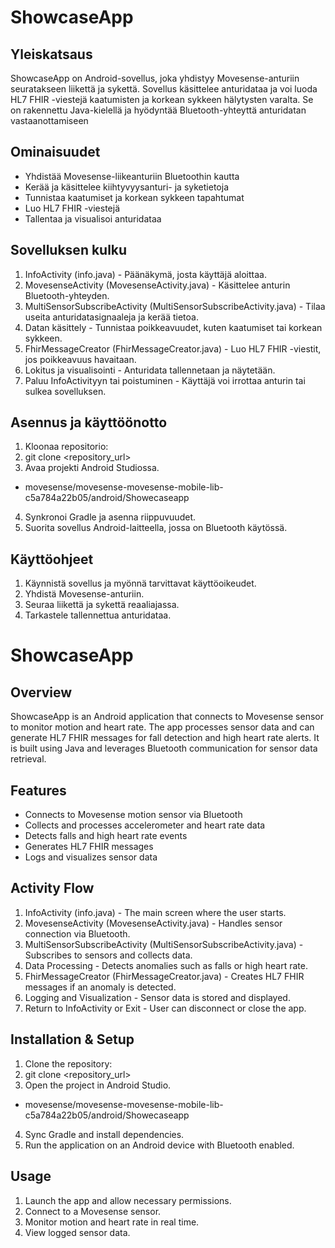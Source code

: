 
# ShowcaseApp

## Yleiskatsaus
ShowcaseApp on Android-sovellus, joka yhdistyy Movesense-anturiin seuratakseen liikettä ja sykettä. Sovellus käsittelee anturidataa ja voi luoda HL7 FHIR -viestejä kaatumisten ja korkean sykkeen hälytysten varalta. Se on rakennettu Java-kielellä ja hyödyntää Bluetooth-yhteyttä anturidatan vastaanottamiseen
## Ominaisuudet
-	Yhdistää Movesense-liikeanturiin Bluetoothin kautta
-	Kerää ja käsittelee kiihtyvyysanturi- ja syketietoja
-	Tunnistaa kaatumiset ja korkean sykkeen tapahtumat
-	Luo HL7 FHIR -viestejä
-	Tallentaa ja visualisoi anturidataa
## Sovelluksen kulku
1. InfoActivity (info.java) - Päänäkymä, josta käyttäjä aloittaa.
2. MovesenseActivity (MovesenseActivity.java) - Käsittelee anturin Bluetooth-yhteyden.
3. MultiSensorSubscribeActivity (MultiSensorSubscribeActivity.java) - Tilaa useita anturidatasignaaleja ja kerää tietoa.
4. Datan käsittely - Tunnistaa poikkeavuudet, kuten kaatumiset tai korkean sykkeen.
5. FhirMessageCreator (FhirMessageCreator.java) - Luo HL7 FHIR -viestit, jos poikkeavuus havaitaan.
6. Lokitus ja visualisointi - Anturidata tallennetaan ja näytetään.
7. Paluu InfoActivityyn tai poistuminen - Käyttäjä voi irrottaa anturin tai sulkea sovelluksen.
## Asennus ja käyttöönotto
1.	Kloonaa repositorio: 
2.	git clone <repository_url>
3.	Avaa projekti Android Studiossa. 
* movesense/movesense-movesense-mobile-lib-c5a784a22b05/android/Showecaseapp
4.	Synkronoi Gradle ja asenna riippuvuudet.
5.	Suorita sovellus Android-laitteella, jossa on Bluetooth käytössä.
## Käyttöohjeet
1.	Käynnistä sovellus ja myönnä tarvittavat käyttöoikeudet.
2.	Yhdistä Movesense-anturiin.
3.	Seuraa liikettä ja sykettä reaaliajassa.
4.	Tarkastele tallennettua anturidataa.
# ShowcaseApp
## Overview
ShowcaseApp is an Android application that connects to Movesense sensor to monitor motion and heart rate. The app processes sensor data and can generate HL7 FHIR messages for fall detection and high heart rate alerts. It is built using Java and leverages Bluetooth communication for sensor data retrieval.
## Features
-	Connects to Movesense motion sensor via Bluetooth
-	Collects and processes accelerometer and heart rate data
-	Detects falls and high heart rate events
-	Generates HL7 FHIR messages
-	Logs and visualizes sensor data
## Activity Flow
1. InfoActivity (info.java) - The main screen where the user starts.
2. MovesenseActivity (MovesenseActivity.java) - Handles sensor connection via Bluetooth.
3. MultiSensorSubscribeActivity (MultiSensorSubscribeActivity.java) - Subscribes to sensors and collects data.
4. Data Processing - Detects anomalies such as falls or high heart rate.
5. FhirMessageCreator (FhirMessageCreator.java) - Creates HL7 FHIR messages if an anomaly is detected.
6. Logging and Visualization - Sensor data is stored and displayed.
7. Return to InfoActivity or Exit - User can disconnect or close the app.
## Installation & Setup
1.	Clone the repository: 
2.	git clone <repository_url>
3.	Open the project in Android Studio.
* movesense/movesense-movesense-mobile-lib-c5a784a22b05/android/Showecaseapp
4.	Sync Gradle and install dependencies.
5.	Run the application on an Android device with Bluetooth enabled.
## Usage
1.	Launch the app and allow necessary permissions.
2.	Connect to a Movesense sensor.
3.	Monitor motion and heart rate in real time.
4.	View logged sensor data.


